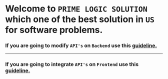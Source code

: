 # Welcome to `PRIME LOGIC SOLUTION` which one of the best solution in `US` for software problems.

### If you are going to modify `API's` on `Backend` use this [guideline.](./docs/api/api-development-guidelines.md)

<hr>

### If you are going to integrate `API's` on `Frontend` use this [guideline.](./docs/api/api-integration-guidelines-frontend.md)


